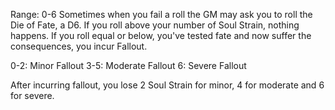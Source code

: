 Range: 0-6
Sometimes when you fail a roll the GM may ask you to roll the Die of Fate, a D6. If you roll above your number of Soul Strain, nothing happens. If you roll equal or below, you've tested fate and now suffer the consequences, you incur Fallout.

0-2: Minor Fallout
3-5: Moderate Fallout
6: Severe Fallout

After incurring fallout, you lose 2 Soul Strain for minor, 4 for moderate and 6 for severe.
